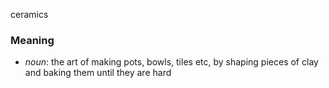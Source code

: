 ceramics
### Meaning
+ _noun_: the art of making pots, bowls, tiles etc, by shaping pieces of clay and baking them until they are hard
